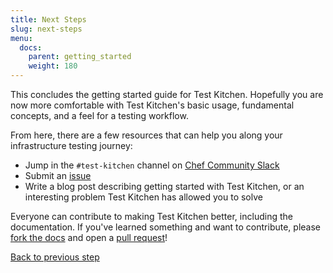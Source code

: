 ```yaml
---
title: Next Steps
slug: next-steps
menu:
  docs:
    parent: getting_started
    weight: 180
---
```


This concludes the getting started guide for Test Kitchen. Hopefully you are now more comfortable with Test Kitchen's basic usage, fundamental concepts, and a feel for a testing workflow.

From here, there are a few resources that can help you along your infrastructure testing journey:

* Jump in the `#test-kitchen` channel on [Chef Community Slack](https://community.chef.io/slack)
* Submit an [issue](https://github.com/test-kitchen/test-kitchen/issues)
* Write a blog post describing getting started with Test Kitchen, or an interesting problem Test Kitchen has allowed you to solve

Everyone can contribute to making Test Kitchen better, including the documentation. If you've learned something and want to contribute, please [fork the docs](https://github.com/test-kitchen/test-kitchen/tree/main/docs) and open a [pull request](https://help.github.com/en/github/collaborating-with-issues-and-pull-requests/creating-a-pull-request-from-a-fork)!

<div class="sidebar--footer">
<a class="sidebar--footer--back" href="/docs/getting-started/excluding-platforms">Back to previous step</a>
</div>
